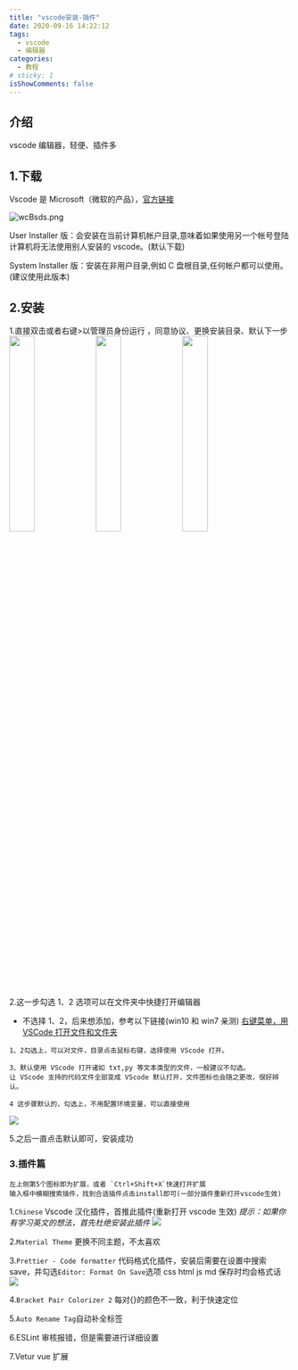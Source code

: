 ```yaml
---
title: "vscode安装-插件"
date: 2020-09-16 14:22:12
tags:
  - vscode
  - 编辑器
categories:
  - 教程
# sticky: 1
isShowComments: false
---
```


## 介绍

vscode 编辑器，轻便、插件多

## 1.下载

Vscode 是 Microsoft（微软的产品），[官方链接](https://code.visualstudio.com/download)

![wcBsds.png](https://s1.ax1x.com/2020/09/16/wcBsds.png)

User Installer 版：会安装在当前计算机帐户目录,意味着如果使用另一个帐号登陆计算机将无法使用别人安装的 vscode。(默认下载)

System Installer 版：安装在非用户目录,例如 C 盘根目录,任何帐户都可以使用。(建议使用此版本)

## 2.安装

1.直接双击或者右键>以管理员身份运行 ，同意协议、更换安装目录、默认下一步
<img src="https://s1.ax1x.com/2020/09/16/wcBHF1.png" width="30%">
<img src="https://s1.ax1x.com/2020/09/16/wcBOSK.png" width="30%" >
<img src="https://s1.ax1x.com/2020/09/16/wcDVOg.png" width="30%">

2.这一步勾选 1、2 选项可以在文件夹中快捷打开编辑器

- 不选择 1、2，后来想添加，参考以下链接(win10 和 win7 亲测)
  [右键菜单，用 VSCode 打开文件和文件夹](https://www.jianshu.com/p/e8c29211fba9)

```
1、2勾选上，可以对文件，目录点击鼠标右键，选择使用 VScode 打开。

3、默认使用 VScode 打开诸如 txt,py 等文本类型的文件，一般建议不勾选。
让 VScode 支持的代码文件全部变成 VScode 默认打开，文件图标也会随之更改，很好辨认。

4 这步骤默认的，勾选上，不用配置环境变量，可以直接使用
```

<img src="https://s1.ax1x.com/2020/09/16/wcDakR.png" class="max">

5.之后一直点击默认即可，安装成功

### 3.插件篇

```
左上侧第5个图标即为扩展，或者 `Ctrl+Shift+X`快速打开扩展
输入框中模糊搜索插件，找到合适插件点击install即可(一部分插件重新打开vscode生效)
```

1.`Chinese` Vscode 汉化插件，首推此插件(重新打开 vscode 生效)
_提示：如果你有学习英文的想法，首先杜绝安装此插件_
<img src="https://s1.ax1x.com/2020/09/16/wcrWb4.png">

2.`Material Theme` 更换不同主题，不太喜欢

3.`Prettier - Code formatter` 代码格式化插件，安装后需要在设置中搜索 save，并勾选`Editor: Format On Save`选项
css html js md 保存时均会格式话
<img src="https://s1.ax1x.com/2020/09/16/wccXlt.png">

4.`Bracket Pair Colorizer 2`
每对{}的颜色不一致，利于快速定位

5.`Auto Rename Tag`自动补全标签

6.ESLint 审核报错，但是需要进行详细设置

7.Vetur vue 扩展
